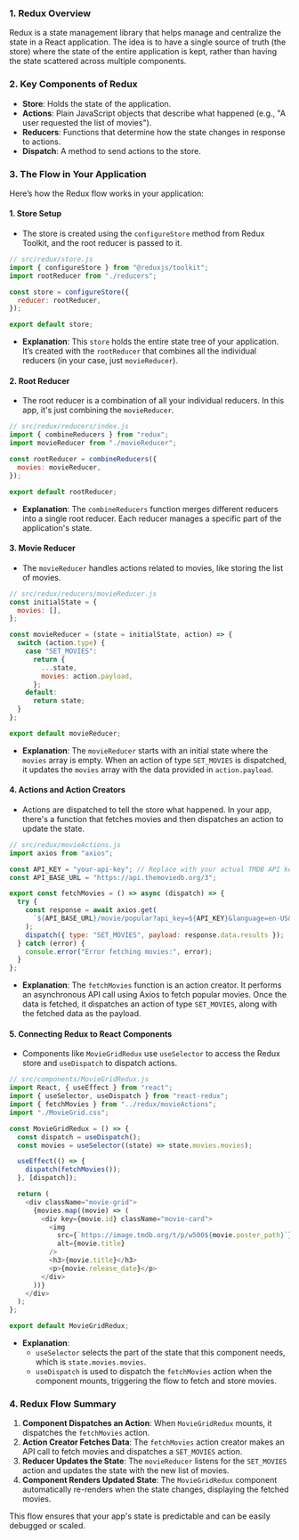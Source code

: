 ### 1. **Redux Overview**

Redux is a state management library that helps manage and centralize the state in a React application. The idea is to have a single source of truth (the store) where the state of the entire application is kept, rather than having the state scattered across multiple components.

### 2. **Key Components of Redux**

- **Store**: Holds the state of the application.
- **Actions**: Plain JavaScript objects that describe what happened (e.g., "A user requested the list of movies").
- **Reducers**: Functions that determine how the state changes in response to actions.
- **Dispatch**: A method to send actions to the store.

### 3. **The Flow in Your Application**

Here’s how the Redux flow works in your application:

#### 1. **Store Setup**

- The store is created using the `configureStore` method from Redux Toolkit, and the root reducer is passed to it.

```javascript
// src/redux/store.js
import { configureStore } from "@reduxjs/toolkit";
import rootReducer from "./reducers";

const store = configureStore({
  reducer: rootReducer,
});

export default store;
```

- **Explanation**: This `store` holds the entire state tree of your application. It’s created with the `rootReducer` that combines all the individual reducers (in your case, just `movieReducer`).

#### 2. **Root Reducer**

- The root reducer is a combination of all your individual reducers. In this app, it's just combining the `movieReducer`.

```javascript
// src/redux/reducers/index.js
import { combineReducers } from "redux";
import movieReducer from "./movieReducer";

const rootReducer = combineReducers({
  movies: movieReducer,
});

export default rootReducer;
```

- **Explanation**: The `combineReducers` function merges different reducers into a single root reducer. Each reducer manages a specific part of the application's state.

#### 3. **Movie Reducer**

- The `movieReducer` handles actions related to movies, like storing the list of movies.

```javascript
// src/redux/reducers/movieReducer.js
const initialState = {
  movies: [],
};

const movieReducer = (state = initialState, action) => {
  switch (action.type) {
    case "SET_MOVIES":
      return {
        ...state,
        movies: action.payload,
      };
    default:
      return state;
  }
};

export default movieReducer;
```

- **Explanation**: The `movieReducer` starts with an initial state where the `movies` array is empty. When an action of type `SET_MOVIES` is dispatched, it updates the `movies` array with the data provided in `action.payload`.

#### 4. **Actions and Action Creators**

- Actions are dispatched to tell the store what happened. In your app, there's a function that fetches movies and then dispatches an action to update the state.

```javascript
// src/redux/movieActions.js
import axios from "axios";

const API_KEY = "your-api-key"; // Replace with your actual TMDB API key
const API_BASE_URL = "https://api.themoviedb.org/3";

export const fetchMovies = () => async (dispatch) => {
  try {
    const response = await axios.get(
      `${API_BASE_URL}/movie/popular?api_key=${API_KEY}&language=en-US&page=1`
    );
    dispatch({ type: "SET_MOVIES", payload: response.data.results });
  } catch (error) {
    console.error("Error fetching movies:", error);
  }
};
```

- **Explanation**: The `fetchMovies` function is an action creator. It performs an asynchronous API call using Axios to fetch popular movies. Once the data is fetched, it dispatches an action of type `SET_MOVIES`, along with the fetched data as the payload.

#### 5. **Connecting Redux to React Components**

- Components like `MovieGridRedux` use `useSelector` to access the Redux store and `useDispatch` to dispatch actions.

```javascript
// src/components/MovieGridRedux.js
import React, { useEffect } from "react";
import { useSelector, useDispatch } from "react-redux";
import { fetchMovies } from "../redux/movieActions";
import "./MovieGrid.css";

const MovieGridRedux = () => {
  const dispatch = useDispatch();
  const movies = useSelector((state) => state.movies.movies);

  useEffect(() => {
    dispatch(fetchMovies());
  }, [dispatch]);

  return (
    <div className="movie-grid">
      {movies.map((movie) => (
        <div key={movie.id} className="movie-card">
          <img
            src={`https://image.tmdb.org/t/p/w500${movie.poster_path}`}
            alt={movie.title}
          />
          <h3>{movie.title}</h3>
          <p>{movie.release_date}</p>
        </div>
      ))}
    </div>
  );
};

export default MovieGridRedux;
```

- **Explanation**:
  - `useSelector` selects the part of the state that this component needs, which is `state.movies.movies`.
  - `useDispatch` is used to dispatch the `fetchMovies` action when the component mounts, triggering the flow to fetch and store movies.

### 4. **Redux Flow Summary**

1.  **Component Dispatches an Action**: When `MovieGridRedux` mounts, it dispatches the `fetchMovies` action.
2.  **Action Creator Fetches Data**: The `fetchMovies` action creator makes an API call to fetch movies and dispatches a `SET_MOVIES` action.
3.  **Reducer Updates the State**: The `movieReducer` listens for the `SET_MOVIES` action and updates the state with the new list of movies.
4.  **Component Renders Updated State**: The `MovieGridRedux` component automatically re-renders when the state changes, displaying the fetched movies.

This flow ensures that your app's state is predictable and can be easily debugged or scaled.
